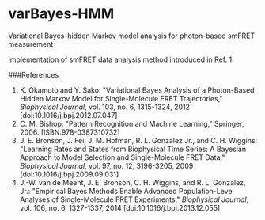 # varBayes-HMM
Variational Bayes-hidden Markov model analysis for photon-based smFRET measurement

Implementation of smFRET data analysis method introduced in Ref. 1.

###References
1. K. Okamoto and Y. Sako: "Variational Bayes Analysis of a Photon-Based Hidden Markov Model for Single-Molecule FRET Trajectories," *Biophysical Journal*, vol. 103, no. 6, 1315-1324, 2012 [doi:10.1016/j.bpj.2012.07.047]
2. C. M. Bishop: "Pattern Recognition and Machine Learning," Springer, 2006. [ISBN:978-0387310732]
3. J. E. Bronson, J. Fei, J. M. Hofman, R. L. Gonzalez Jr., and C. H. Wiggins: "Learning Rates and States from Biophysical Time Series: A Bayesian Approach to Model Selection and Single-Molecule FRET Data," *Biophysical Journal*, vol. 97, no. 12, 3196-3205, 2009 [doi:10.1016/j.bpj.2009.09.031]
4. J.-W. van de Meent, J. E. Bronson, C. H. Wiggins, and R. L. Gonzalez, Jr.: "Empirical Bayes Methods Enable Advanced Population-Level Analyses of Single-Molecule FRET Experiments," *Biophysical Journal*, vol. 106, no. 6, 1327-1337, 2014 [doi:10.1016/j.bpj.2013.12.055]

